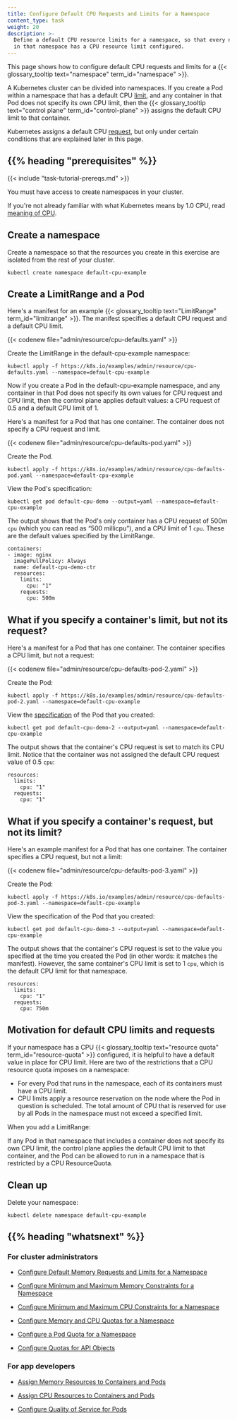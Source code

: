 ```yaml
---
title: Configure Default CPU Requests and Limits for a Namespace
content_type: task
weight: 20
description: >-
  Define a default CPU resource limits for a namespace, so that every new Pod
  in that namespace has a CPU resource limit configured.
---
```


<!-- overview -->

This page shows how to configure default CPU requests and limits for a
{{< glossary_tooltip text="namespace" term_id="namespace" >}}.

A Kubernetes cluster can be divided into namespaces. If you create a Pod within a
namespace that has a default CPU
[limit](/docs/concepts/configuration/manage-resources-containers/#requests-and-limits), and any container in that Pod does not specify
its own CPU limit, then the
{{< glossary_tooltip text="control plane" term_id="control-plane" >}} assigns the default
CPU limit to that container.

Kubernetes assigns a default CPU
[request](/docs/concepts/configuration/manage-resources-containers/#requests-and-limits),
but only under certain conditions that are explained later in this page.

## {{% heading "prerequisites" %}}

{{< include "task-tutorial-prereqs.md" >}}

You must have access to create namespaces in your cluster.

If you're not already familiar with what Kubernetes means by 1.0 CPU,
read [meaning of CPU](/docs/concepts/configuration/manage-resources-containers/#meaning-of-cpu).

<!-- steps -->

## Create a namespace

Create a namespace so that the resources you create in this exercise are
isolated from the rest of your cluster.

```shell
kubectl create namespace default-cpu-example
```

## Create a LimitRange and a Pod

Here's a manifest for an example {{< glossary_tooltip text="LimitRange" term_id="limitrange" >}}.
The manifest specifies a default CPU request and a default CPU limit.

{{< codenew file="admin/resource/cpu-defaults.yaml" >}}

Create the LimitRange in the default-cpu-example namespace:

```shell
kubectl apply -f https://k8s.io/examples/admin/resource/cpu-defaults.yaml --namespace=default-cpu-example
```

Now if you create a Pod in the default-cpu-example namespace, and any container
in that Pod does not specify its own values for CPU request and CPU limit,
then the control plane applies default values: a CPU request of 0.5 and a default
CPU limit of 1.

Here's a manifest for a Pod that has one container. The container
does not specify a CPU request and limit.

{{< codenew file="admin/resource/cpu-defaults-pod.yaml" >}}

Create the Pod.

```shell
kubectl apply -f https://k8s.io/examples/admin/resource/cpu-defaults-pod.yaml --namespace=default-cpu-example
```

View the Pod's specification:

```shell
kubectl get pod default-cpu-demo --output=yaml --namespace=default-cpu-example
```

The output shows that the Pod's only container has a CPU request of 500m `cpu`
(which you can read as “500 millicpu”), and a CPU limit of 1 `cpu`.
These are the default values specified by the LimitRange.

```shell
containers:
- image: nginx
  imagePullPolicy: Always
  name: default-cpu-demo-ctr
  resources:
    limits:
      cpu: "1"
    requests:
      cpu: 500m
```

## What if you specify a container's limit, but not its request?

Here's a manifest for a Pod that has one container. The container
specifies a CPU limit, but not a request:

{{< codenew file="admin/resource/cpu-defaults-pod-2.yaml" >}}

Create the Pod:

```shell
kubectl apply -f https://k8s.io/examples/admin/resource/cpu-defaults-pod-2.yaml --namespace=default-cpu-example
```

View the [specification](/docs/concepts/overview/working-with-objects/#object-spec-and-status)
of the Pod that you created:

```
kubectl get pod default-cpu-demo-2 --output=yaml --namespace=default-cpu-example
```

The output shows that the container's CPU request is set to match its CPU limit.
Notice that the container was not assigned the default CPU request value of 0.5 `cpu`:

```
resources:
  limits:
    cpu: "1"
  requests:
    cpu: "1"
```

## What if you specify a container's request, but not its limit?

Here's an example manifest for a Pod that has one container. The container
specifies a CPU request, but not a limit:

{{< codenew file="admin/resource/cpu-defaults-pod-3.yaml" >}}

Create the Pod:

```shell
kubectl apply -f https://k8s.io/examples/admin/resource/cpu-defaults-pod-3.yaml --namespace=default-cpu-example
```

View the specification of the Pod that you created:

```
kubectl get pod default-cpu-demo-3 --output=yaml --namespace=default-cpu-example
```

The output shows that the container's CPU request is set to the value you specified at
the time you created the Pod (in other words: it matches the manifest).
However, the same container's CPU limit is set to 1 `cpu`, which is the default CPU limit
for that namespace.

```
resources:
  limits:
    cpu: "1"
  requests:
    cpu: 750m
```

## Motivation for default CPU limits and requests

If your namespace has a CPU {{< glossary_tooltip text="resource quota" term_id="resource-quota" >}}
configured,
it is helpful to have a default value in place for CPU limit.
Here are two of the restrictions that a CPU resource quota imposes on a namespace:

- For every Pod that runs in the namespace, each of its containers must have a CPU limit.
- CPU limits apply a resource reservation on the node where the Pod in question is scheduled.
  The total amount of CPU that is reserved for use by all Pods in the namespace must not
  exceed a specified limit.

When you add a LimitRange:

If any Pod in that namespace that includes a container does not specify its own CPU limit,
the control plane applies the default CPU limit to that container, and the Pod can be
allowed to run in a namespace that is restricted by a CPU ResourceQuota.

## Clean up

Delete your namespace:

```shell
kubectl delete namespace default-cpu-example
```

## {{% heading "whatsnext" %}}

### For cluster administrators

- [Configure Default Memory Requests and Limits for a Namespace](/docs/tasks/administer-cluster/manage-resources/memory-default-namespace/)

- [Configure Minimum and Maximum Memory Constraints for a Namespace](/docs/tasks/administer-cluster/manage-resources/memory-constraint-namespace/)

- [Configure Minimum and Maximum CPU Constraints for a Namespace](/docs/tasks/administer-cluster/manage-resources/cpu-constraint-namespace/)

- [Configure Memory and CPU Quotas for a Namespace](/docs/tasks/administer-cluster/manage-resources/quota-memory-cpu-namespace/)

- [Configure a Pod Quota for a Namespace](/docs/tasks/administer-cluster/manage-resources/quota-pod-namespace/)

- [Configure Quotas for API Objects](/docs/tasks/administer-cluster/quota-api-object/)

### For app developers

- [Assign Memory Resources to Containers and Pods](/docs/tasks/configure-pod-container/assign-memory-resource/)

- [Assign CPU Resources to Containers and Pods](/docs/tasks/configure-pod-container/assign-cpu-resource/)

- [Configure Quality of Service for Pods](/docs/tasks/configure-pod-container/quality-service-pod/)
